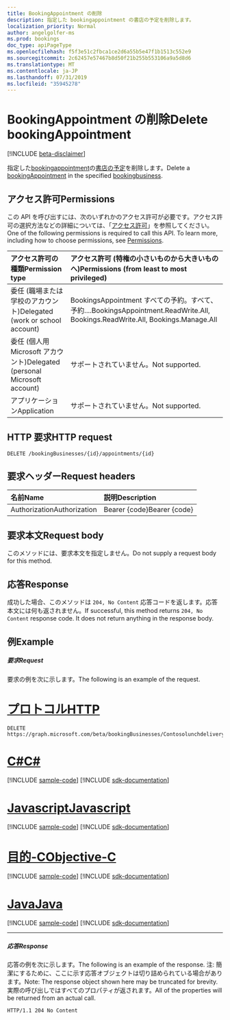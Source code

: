 ```yaml
---
title: BookingAppointment の削除
description: 指定した bookingappointment の書店の予定を削除します。
localization_priority: Normal
author: angelgolfer-ms
ms.prod: bookings
doc_type: apiPageType
ms.openlocfilehash: f5f3e51c2fbca1ce2d6a55b5e47f1b1513c552e9
ms.sourcegitcommit: 2c62457e57467b8d50f21b255b553106a9a5d8d6
ms.translationtype: MT
ms.contentlocale: ja-JP
ms.lasthandoff: 07/31/2019
ms.locfileid: "35945278"
---
```

# <a name="delete-bookingappointment"></a><span data-ttu-id="f4081-103">BookingAppointment の削除</span><span class="sxs-lookup"><span data-stu-id="f4081-103">Delete bookingAppointment</span></span>

 [!INCLUDE [beta-disclaimer](../../includes/beta-disclaimer.md)]

<span data-ttu-id="f4081-104">指定した[bookingappointment](../resources/bookingbusiness.md)の[書店の予定](../resources/bookingappointment.md)を削除します。</span><span class="sxs-lookup"><span data-stu-id="f4081-104">Delete a [bookingAppointment](../resources/bookingappointment.md) in the specified [bookingbusiness](../resources/bookingbusiness.md).</span></span>
## <a name="permissions"></a><span data-ttu-id="f4081-105">アクセス許可</span><span class="sxs-lookup"><span data-stu-id="f4081-105">Permissions</span></span>
<span data-ttu-id="f4081-p101">この API を呼び出すには、次のいずれかのアクセス許可が必要です。アクセス許可の選択方法などの詳細については、「[アクセス許可](/graph/permissions-reference)」を参照してください。</span><span class="sxs-lookup"><span data-stu-id="f4081-p101">One of the following permissions is required to call this API. To learn more, including how to choose permissions, see [Permissions](/graph/permissions-reference).</span></span>

|<span data-ttu-id="f4081-108">アクセス許可の種類</span><span class="sxs-lookup"><span data-stu-id="f4081-108">Permission type</span></span>      | <span data-ttu-id="f4081-109">アクセス許可 (特権の小さいものから大きいものへ)</span><span class="sxs-lookup"><span data-stu-id="f4081-109">Permissions (from least to most privileged)</span></span>              |
|:--------------------|:---------------------------------------------------------|
|<span data-ttu-id="f4081-110">委任 (職場または学校のアカウント)</span><span class="sxs-lookup"><span data-stu-id="f4081-110">Delegated (work or school account)</span></span> |  <span data-ttu-id="f4081-111">BookingsAppointment すべての予約。すべて、予約....</span><span class="sxs-lookup"><span data-stu-id="f4081-111">BookingsAppointment.ReadWrite.All, Bookings.ReadWrite.All, Bookings.Manage.All</span></span>   |
|<span data-ttu-id="f4081-112">委任 (個人用 Microsoft アカウント)</span><span class="sxs-lookup"><span data-stu-id="f4081-112">Delegated (personal Microsoft account)</span></span> | <span data-ttu-id="f4081-113">サポートされていません。</span><span class="sxs-lookup"><span data-stu-id="f4081-113">Not supported.</span></span>   |
|<span data-ttu-id="f4081-114">アプリケーション</span><span class="sxs-lookup"><span data-stu-id="f4081-114">Application</span></span> | <span data-ttu-id="f4081-115">サポートされていません。</span><span class="sxs-lookup"><span data-stu-id="f4081-115">Not supported.</span></span>  |

## <a name="http-request"></a><span data-ttu-id="f4081-116">HTTP 要求</span><span class="sxs-lookup"><span data-stu-id="f4081-116">HTTP request</span></span>
<!-- { "blockType": "ignored" } -->
```http
DELETE /bookingBusinesses/{id}/appointments/{id}

```
## <a name="request-headers"></a><span data-ttu-id="f4081-117">要求ヘッダー</span><span class="sxs-lookup"><span data-stu-id="f4081-117">Request headers</span></span>
| <span data-ttu-id="f4081-118">名前</span><span class="sxs-lookup"><span data-stu-id="f4081-118">Name</span></span>       | <span data-ttu-id="f4081-119">説明</span><span class="sxs-lookup"><span data-stu-id="f4081-119">Description</span></span>|
|:---------------|:----------|
| <span data-ttu-id="f4081-120">Authorization</span><span class="sxs-lookup"><span data-stu-id="f4081-120">Authorization</span></span>  | <span data-ttu-id="f4081-121">Bearer {code}</span><span class="sxs-lookup"><span data-stu-id="f4081-121">Bearer {code}</span></span>|

## <a name="request-body"></a><span data-ttu-id="f4081-122">要求本文</span><span class="sxs-lookup"><span data-stu-id="f4081-122">Request body</span></span>
<span data-ttu-id="f4081-123">このメソッドには、要求本文を指定しません。</span><span class="sxs-lookup"><span data-stu-id="f4081-123">Do not supply a request body for this method.</span></span>


## <a name="response"></a><span data-ttu-id="f4081-124">応答</span><span class="sxs-lookup"><span data-stu-id="f4081-124">Response</span></span>
<span data-ttu-id="f4081-p102">成功した場合、このメソッドは `204, No Content` 応答コードを返します。応答本文には何も返されません。</span><span class="sxs-lookup"><span data-stu-id="f4081-p102">If successful, this method returns `204, No Content` response code. It does not return anything in the response body.</span></span>

## <a name="example"></a><span data-ttu-id="f4081-127">例</span><span class="sxs-lookup"><span data-stu-id="f4081-127">Example</span></span>
##### <a name="request"></a><span data-ttu-id="f4081-128">要求</span><span class="sxs-lookup"><span data-stu-id="f4081-128">Request</span></span>
<span data-ttu-id="f4081-129">要求の例を次に示します。</span><span class="sxs-lookup"><span data-stu-id="f4081-129">The following is an example of the request.</span></span>

# <a name="httptabhttp"></a>[<span data-ttu-id="f4081-130">プロトコル</span><span class="sxs-lookup"><span data-stu-id="f4081-130">HTTP</span></span>](#tab/http)
<!-- {
  "blockType": "request",
  "name": "delete_bookingappointment"
}-->
```http
DELETE https://graph.microsoft.com/beta/bookingBusinesses/Contosolunchdelivery@M365B489948.onmicrosoft.com/appointments/AAMkADKqAAA=
```
# <a name="ctabcsharp"></a>[<span data-ttu-id="f4081-131">C#</span><span class="sxs-lookup"><span data-stu-id="f4081-131">C#</span></span>](#tab/csharp)
[!INCLUDE [sample-code](../includes/snippets/csharp/delete-bookingappointment-csharp-snippets.md)]
[!INCLUDE [sdk-documentation](../includes/snippets/snippets-sdk-documentation-link.md)]

# <a name="javascripttabjavascript"></a>[<span data-ttu-id="f4081-132">Javascript</span><span class="sxs-lookup"><span data-stu-id="f4081-132">Javascript</span></span>](#tab/javascript)
[!INCLUDE [sample-code](../includes/snippets/javascript/delete-bookingappointment-javascript-snippets.md)]
[!INCLUDE [sdk-documentation](../includes/snippets/snippets-sdk-documentation-link.md)]

# <a name="objective-ctabobjc"></a>[<span data-ttu-id="f4081-133">目的-C</span><span class="sxs-lookup"><span data-stu-id="f4081-133">Objective-C</span></span>](#tab/objc)
[!INCLUDE [sample-code](../includes/snippets/objc/delete-bookingappointment-objc-snippets.md)]
[!INCLUDE [sdk-documentation](../includes/snippets/snippets-sdk-documentation-link.md)]

# <a name="javatabjava"></a>[<span data-ttu-id="f4081-134">Java</span><span class="sxs-lookup"><span data-stu-id="f4081-134">Java</span></span>](#tab/java)
[!INCLUDE [sample-code](../includes/snippets/java/delete-bookingappointment-java-snippets.md)]
[!INCLUDE [sdk-documentation](../includes/snippets/snippets-sdk-documentation-link.md)]

---

##### <a name="response"></a><span data-ttu-id="f4081-135">応答</span><span class="sxs-lookup"><span data-stu-id="f4081-135">Response</span></span>
<span data-ttu-id="f4081-136">応答の例を次に示します。</span><span class="sxs-lookup"><span data-stu-id="f4081-136">The following is an example of the response.</span></span> <span data-ttu-id="f4081-137">注: 簡潔にするために、ここに示す応答オブジェクトは切り詰められている場合があります。</span><span class="sxs-lookup"><span data-stu-id="f4081-137">Note: The response object shown here may be truncated for brevity.</span></span> <span data-ttu-id="f4081-138">実際の呼び出しではすべてのプロパティが返されます。</span><span class="sxs-lookup"><span data-stu-id="f4081-138">All of the properties will be returned from an actual call.</span></span>
<!-- {
  "blockType": "response",
  "truncated": true
} -->
```http
HTTP/1.1 204 No Content
```

<!-- uuid: 8fcb5dbc-d5aa-4681-8e31-b001d5168d79
2015-10-25 14:57:30 UTC -->
<!--
{
  "type": "#page.annotation",
  "description": "Delete bookingAppointment",
  "keywords": "",
  "section": "documentation",
  "tocPath": "",
  "suppressions": [
  ]
}
-->
